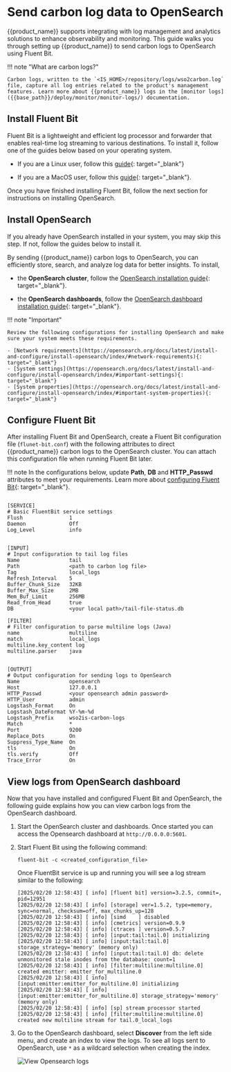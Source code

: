 # Send carbon log data to OpenSearch

{{product_name}} supports integrating with log management and analytics solutions to enhance observability and monitoring. This guide walks you through setting up {{product_name}} to send carbon logs to OpenSearch using Fluent Bit.

!!! note "What are carbon logs?"

    Carbon logs, written to the `<IS_HOME>/repository/logs/wso2carbon.log` file, capture all log entries related to the product's management features. Learn more about {{product_name}} logs in the [monitor logs]({{base_path}}/deploy/monitor/monitor-logs/) documentation.
    

## Install Fluent Bit

Fluent Bit is a lightweight and efficient log processor and forwarder that enables real-time log streaming to various destinations. To install it, follow one of the guides below based on your operating system.

- If you are a Linux user, follow this [guide](https://docs.fluentbit.io/manual/installation/linux/ubuntu){: target="_blank"}

- If you are a MacOS user, follow this [guide](https://docs.fluentbit.io/manual/installation/macos){: target="_blank"}.

Once you have finished installing Fluent Bit, follow the next section for instructions on installing OpenSearch.

## Install OpenSearch

If you already have OpenSearch installed in your system, you may skip this step. If not, follow the guides below to install it.

By sending {{product_name}} carbon logs to OpenSearch, you can efficiently store, search, and analyze log data for better insights. To install,

- the **OpenSearch cluster**, follow the [OpenSearch installation guide](https://opensearch.org/docs/latest/install-and-configure/install-opensearch/index){: target="_blank"}.

- the **OpenSearch dashboards**, follow the [OpenSearch dashboard installation guide](https://opensearch.org/docs/latest/install-and-configure/install-dashboards/index/){: target="_blank"}.

!!! note "Important"
    
    Review the following configurations for installing OpenSearch and make sure your system meets these requirements.

    - [Network requirements](https://opensearch.org/docs/latest/install-and-configure/install-opensearch/index/#network-requirements){: target="_blank"}
    - [System settings](https://opensearch.org/docs/latest/install-and-configure/install-opensearch/index/#important-settings){: target="_blank"}
    - [System properties](https://opensearch.org/docs/latest/install-and-configure/install-opensearch/index/#important-system-properties){: target="_blank"}

## Configure Fluent Bit

After installing Fluent Bit and OpenSearch, create a Fluent Bit configuration file (`flunet-bit.conf`) with the following attributes to direct {{product_name}} carbon logs to the OpenSearch cluster. You can attach this configuration file when running Fluent Bit later.

!!! note
    In the configurations below, update **Path**, **DB** and **HTTP_Passwd** attributes to meet your requirements. Learn more about [configuring Fluent Bit](http://docs.fluentbit.io/manual/administration/configuring-fluent-bit/classic-mode/configuration-file){: target="_blank"}.

```config

[SERVICE]
# Basic FluentBit service settings
Flush               1
Daemon              Off
Log_Level           info


[INPUT]
# Input configuration to tail log files
Name                tail
Path                <path to carbon log file>
Tag                 local_logs
Refresh_Interval    5
Buffer_Chunk_Size   32KB
Buffer_Max_Size     2MB
Mem_Buf_Limit       256MB
Read_from_Head      true
DB                  <your local path>/tail-file-status.db

[FILTER]
# Filter configuration to parse multiline logs (Java)
name                multiline
match               local_logs
multiline.key_content log
multiline.parser    java


[OUTPUT]
# Output configuration for sending logs to OpenSearch
Name                opensearch
Host                127.0.0.1                        
HTTP_Passwd         <your opensearch admin password>
HTTP_User           admin
Logstash_Format     On
Logstash_DateFormat %Y-%m-%d
Logstash_Prefix     wso2is-carbon-logs
Match               *
Port                9200
Replace_Dots        On
Suppress_Type_Name  On
tls                 On
tls.verify          Off
Trace_Error         On

```

## View logs from OpenSearch dashboard

Now that you have installed and configured Fluent Bit and OpenSearch, the following guide explains how you can view carbon logs from the OpenSearch dashboard.

1. Start the OpenSearch cluster and dashboards. Once started you can access the Opensearch dashboard at `http://0.0.0.0:5601`.

2. Start Fluent Bit using the following command:

    ```curl
    fluent-bit -c <created_configuration_file>
    ```

    Once FluentBit service is up and running you will see a log stream similar to the following:

    ```log
    [2025/02/20 12:58:43] [ info] [fluent bit] version=3.2.5, commit=, pid=12951
    [2025/02/20 12:58:43] [ info] [storage] ver=1.5.2, type=memory, sync=normal, checksum=off, max_chunks_up=128
    [2025/02/20 12:58:43] [ info] [simd    ] disabled
    [2025/02/20 12:58:43] [ info] [cmetrics] version=0.9.9
    [2025/02/20 12:58:43] [ info] [ctraces ] version=0.5.7
    [2025/02/20 12:58:43] [ info] [input:tail:tail.0] initializing
    [2025/02/20 12:58:43] [ info] [input:tail:tail.0] storage_strategy='memory' (memory only)
    [2025/02/20 12:58:43] [ info] [input:tail:tail.0] db: delete unmonitored stale inodes from the database: count=1
    [2025/02/20 12:58:43] [ info] [filter:multiline:multiline.0] created emitter: emitter_for_multiline.0
    [2025/02/20 12:58:43] [ info] [input:emitter:emitter_for_multiline.0] initializing
    [2025/02/20 12:58:43] [ info] [input:emitter:emitter_for_multiline.0] storage_strategy='memory' (memory only)
    [2025/02/20 12:58:43] [ info] [sp] stream processor started
    [2025/02/20 12:58:43] [ info] [filter:multiline:multiline.0] created new multiline stream for tail.0_local_logs
    ```

3. Go to the OpenSearch dashboard, select **Discover** from the left side menu, and create an index to view the logs. To see all logs sent to OpenSearch, use `*` as a wildcard selection when creating the index.

    ![View Opensearch logs]({{base_path}}/assets/img/guides/analytics/opensearch/opensearch-logs.png)





